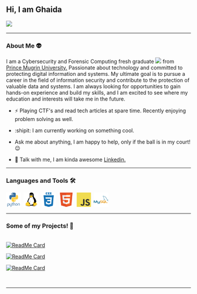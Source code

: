 
 ## Hi, I am Ghaida 

<div id="header" >
  <img src="https://media.giphy.com/media/ryW87OmXokWGUAk4NS/giphy.gif" width="100"/>
</div>

------------------------------------------------------------------------------------------

###  About Me 👽

I am a Cybersecurity and Forensic Computing fresh graduate <img src="https://media.giphy.com/media/WUlplcMpOCEmTGBtBW/giphy.gif" width="30"> from <a href="https://www.upm.edu.sa/en"> Prince Mugrin University.</a> Passionate about technology and committed to protecting digital information and systems. My ultimate goal is to pursue a career in the field of information security and contribute to the protection of valuable data and systems. I am always looking for opportunities to gain hands-on experience and build my skills, and I am excited to see where my education and interests will take me in the future.

- :zap: Playing CTF's and read tech articles at spare time. Recently enjoying problem solving as well.

- :shipit: I am currently working on something cool.

- Ask me about anything, I am happy to help, only if the ball is in my court!😉

- :handshake: Talk with me, I am kinda awesome  <a href="https://www.linkedin.com/in/ghaidalamri"> Linkedin.</a>


-------------------------------------------------------------------------------------------


###  Languages and Tools :hammer_and_wrench:
<div>

 <img src="https://github.com/devicons/devicon/blob/master/icons/python/python-original-wordmark.svg" title="Python" alt="Python" width="40" height="40"/>&nbsp;
   <img src="https://github.com/devicons/devicon/blob/master/icons/linux/linux-original.svg" title="Linux"  alt="Linux" width="40" height="40"/>&nbsp; 
  <img src="https://github.com/devicons/devicon/blob/master/icons/css3/css3-plain-wordmark.svg"  title="CSS3" alt="CSS" width="40" height="40"/>&nbsp;
  <img src="https://github.com/devicons/devicon/blob/master/icons/html5/html5-original.svg" title="HTML5" alt="HTML" width="40" height="40"/>&nbsp;
  <img src="https://github.com/devicons/devicon/blob/master/icons/javascript/javascript-original.svg" title="JavaScript" alt="JavaScript" width="40" height="40"/>&nbsp;
  <img src="https://github.com/devicons/devicon/blob/master/icons/mysql/mysql-original-wordmark.svg" title="MySQL"  alt="MySQL" width="40" height="40"/>&nbsp; 
 
</div>

--------------------------------------------------------------------------------------------

### Some of my Projects! 🎨
<Br> [![ReadMe Card](https://github-readme-stats.vercel.app/api/pin/?username=Ghaida777&repo=OWASP-Top-10-2021-vulnerabilites
)](https://github.com/Ghaida777/OWASP-Top-10-2021-vulnerabilites) 
 
 [![ReadMe Card](https://github-readme-stats.vercel.app/api/pin/?username=Ghaida777&repo=AES-Encryption-and-Decryption-Implementation
)](https://github.com/Ghaida777/AES-Encryption-and-Decryption-Implementation)
 
 [![ReadMe Card](https://github-readme-stats.vercel.app/api/pin/?username=Ghaida777&repo=RFID-Card-Skimming
)](https://github.com/Ghaida777/RFID-Card-Skimming)
 
 <Br> <hr>
 
 

